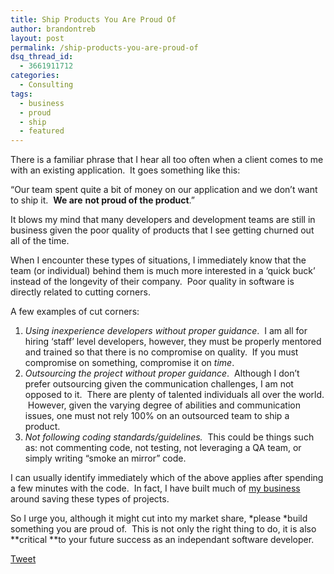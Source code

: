 ```yaml
---
title: Ship Products You Are Proud Of
author: brandontreb
layout: post
permalink: /ship-products-you-are-proud-of
dsq_thread_id:
  - 3661911712
categories:
  - Consulting
tags:
  - business
  - proud
  - ship
  - featured
---
```

There is a familiar phrase that I hear all too often when a client comes to me with an existing application.  It goes something like this:

&#8220;Our team spent quite a bit of money on our application and we don’t want to ship it.  **We are** **not proud of the product**.&#8221;

It blows my mind that many developers and development teams are still in business given the poor quality of products that I see getting churned out all of the time.

When I encounter these types of situations, I immediately know that the team (or individual) behind them is much more interested in a ‘quick buck’ instead of the longevity of their company.  Poor quality in software is directly related to cutting corners.

A few examples of cut corners:

  1. *Using inexperience developers without proper guidance*.  I am all for hiring ‘staff’ level developers, however, they must be properly mentored and trained so that there is no compromise on quality.  If you must compromise on something, compromise it on *time*.
  2. *Outsourcing the project without proper guidance*.  Although I don’t prefer outsourcing given the communication challenges, I am not opposed to it.  There are plenty of talented individuals all over the world.  However, given the varying degree of abilities and communication issues, one must not rely 100% on an outsourced team to ship a product.
  3. *Not following coding standards/guidelines.*  This could be things such as: not commenting code, not testing, not leveraging a QA team, or simply writing “smoke an mirror” code.

I can usually identify immediately which of the above applies after spending a few minutes with the code.  In fact, I have built much of [my business][1] around saving these types of projects.

So I urge you, although it might cut into my market share, *please *build something you are proud of.  This is not only the right thing to do, it is also **critical **to your future success as an independant software developer.

<div style="">
  <a href="http://twitter.com/share" class="twitter-share-button" data-count="horizontal" data-text="Ship Products You Are Proud Of" data-url="http://brandontreb.com/ship-products-you-are-proud-of"  data-via="brandontreb" data-related="brandontreb:">Tweet</a>
</div>

 [1]: http://pixegon.com